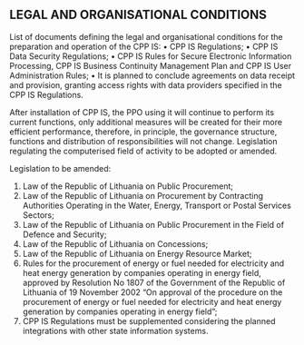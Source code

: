 ## LEGAL AND ORGANISATIONAL CONDITIONS

List of documents defining the legal and organisational conditions for the preparation and operation of the CPP IS:
•	CPP IS Regulations;
•	CPP IS Data Security Regulations;
•	CPP IS Rules for Secure Electronic Information Processing, CPP IS Business Continuity Management Plan and CPP IS User Administration Rules;
•	It is planned to conclude agreements on data receipt and provision, granting access rights with data providers specified in the CPP IS Regulations.

After installation of CPP IS, the PPO using it will continue to perform its current functions, only additional measures will be created for their more efficient performance, therefore, in principle, the governance structure, functions and distribution of responsibilities will not change.
Legislation regulating the computerised field of activity to be adopted or amended. 

Legislation to be amended:
1.	Law of the Republic of Lithuania on Public Procurement;
2.	Law of the Republic of Lithuania on Procurement by Contracting Authorities Operating in the Water, Energy, Transport or Postal Services Sectors;
3.	Law of the Republic of Lithuania on Public Procurement in the Field of Defence and Security;
4.	Law of the Republic of Lithuania on Concessions;
5.	Law of the Republic of Lithuania on Energy Resource Market;
6.	Rules for the procurement of energy or fuel needed for electricity and heat energy generation by companies operating in energy field, approved by Resolution No 1807 of the Government of the Republic of Lithuania of 19 November 2002 “On approval of the procedure on the procurement of energy or fuel needed for electricity and heat energy generation by companies operating in energy field”;
7.	CPP IS Regulations must be supplemented considering the planned integrations with other state information systems.


